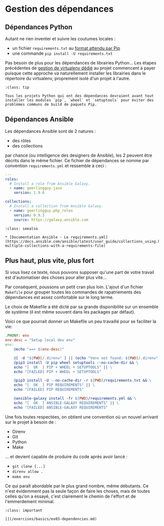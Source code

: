 # Gestion des dépendances

## Dépendances Python

Autant ne rien inventer et suivre les coutumes locales :

* un fichier `requirements.txt` au [format attendu par Pip](https://pip.pypa.io/en/latest/reference/requirements-file-format/)
* une commande `pip install -U requirements.txt`

Pas besoin de plus pour les dépendances de librairies Python... Les étapes précédentes de 
[gestion de virtualenv dédié](/exercises/basics/ex02-config.md) au projet commencent à payer puisque cette approche va naturellement 
installer les librairies dans le répertoire du virtualenv, proprement isolé d'un projet à l'autre.

```{admonition} Perle de sagesse
:class: tip

Tous les projets Python qui ont des dépendances devraient avant tout installer les modules `pip`, `wheel` et `setuptools` pour éviter des problèmes communs de build de paquets Pip.
```

## Dépendances Ansible

Les dépendances Ansible sont de 2 natures :

* des rôles
* des collections

par chance (ou intelligence des designers de Ansible), les 2 peuvent être décrits dans le même fichier. Ce fichier de 
dépendances se nomme par convention `requirements.yml` et ressemble à ceci :

```yaml
---
roles:
  # Install a role from Ansible Galaxy.
  - name: geerlingguy.java
    version: 1.9.6

collections:
  # Install a collection from Ansible Galaxy.
  - name: geerlingguy.php_roles
    version: 0.9.3
    source: https://galaxy.ansible.com
```

```{admonition} Approfondir
:class: seealso

* [Documentation Ansible - Le requirements.yml](https://docs.ansible.com/ansible/latest/user_guide/collections_using.html#install-multiple-collections-with-a-requirements-file)
```

## Plus haut, plus vite, plus fort

Si vous lisez ce texte, nous pouvons supposer qu'une part de votre travail est d'automatiser des choses pour aller plus vite...

Par conséquent, poussons un petit cran plus loin. L'ajout d'un fichier `Makefile` pour grouper toutes les commandes 
de rapatriements des dépendances est assez confortable sur le long terme.

Le choix de Makefile a été dicté par sa grande disponibilité sur un ensemble de système (il est même souvent dans les packages
par défaut).

Voici ce que pourrait donner un Makefile un peu travaillé pour se faciliter la vie:

```Makefile
.PHONY: env
env-desc = "Setup local dev env"
env:
	@echo "==> $(env-desc)"

	@[ -d "${PWD}/.direnv" ] || (echo "Venv not found: ${PWD}/.direnv" && exit 1)
	@pip3 install -U pip wheel setuptools --no-cache-dir && \
	echo "[  OK  ] PIP + WHEEL + SETUPTOOLS" || \
	echo "[FAILED] PIP + WHEEL + SETUPTOOLS"

	@pip3 install -U --no-cache-dir -r ${PWD}/requirements.txt && \
	echo "[  OK  ] PIP REQUIREMENTS" || \
	echo "[FAILED] PIP REQUIREMENTS"

	@ansible-galaxy install -fr ${PWD}/requirements.yml && \
	echo "[  OK  ] ANSIBLE-GALAXY REQUIREMENTS" || \
	echo "[FAILED] ANSIBLE-GALAXY REQUIREMENTS"
```

Une fois toutes [](__index.md) respectées, on obtient une convention où un nouvel arrivant sur le projet à besoin de :

* Direnv
* Git
* Python
* Make

... et devient capable de produire du code après avoir lancé :

* `git clone [...]`
* `direnv allow .`
* `make env`

Ce qui paraît abordable par le plus grand nombre, même débutants. Ce n'est évidemment pas la seule façon de faire les choses, 
mais de toutes celles qu'on a essayé, c'est clairement le chemin de l'effort et de l'emmerdement minimal.

```{admonition} Mise en pratique
:class: important

[](/exercises/basics/ex03-dependencies.md)
```

